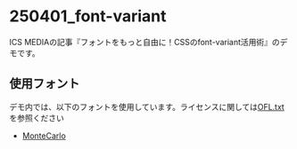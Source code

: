 # 250401_font-variant

ICS MEDIAの記事『フォントをもっと自由に！CSSのfont-variant活用術』のデモです。

## 使用フォント
デモ内では、以下のフォントを使用しています。ライセンスに関しては[OFL.txt](./OFL.txt)を参照ください
- [MonteCarlo](https://github.com/googlefonts/monte-carlo/)
